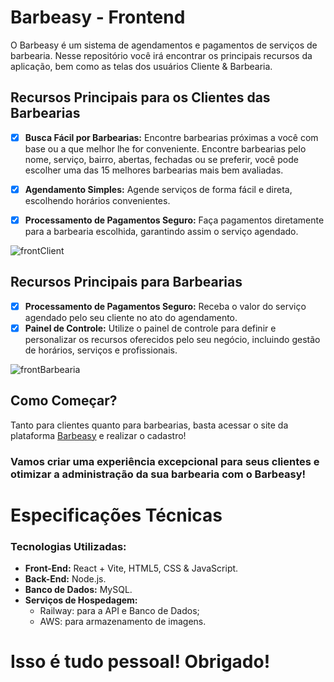 # Barbeasy - Frontend

O Barbeasy é um sistema de agendamentos e pagamentos de serviços de barbearia. Nesse repositório você irá encontrar os principais recursos da aplicação, bem como as telas dos usuários Cliente & Barbearia.

## Recursos Principais para os Clientes das Barbearias
- [x] **Busca Fácil por Barbearias:** Encontre barbearias próximas a você com base ou a que melhor lhe for conveniente. Encontre barbearias pelo nome, serviço, bairro, abertas, fechadas ou se preferir, você pode escolher uma das 15 melhores barbearias mais bem avaliadas.

- [x] **Agendamento Simples:** Agende serviços de forma fácil e direta, escolhendo horários convenientes.

- [x] **Processamento de Pagamentos Seguro:** Faça pagamentos diretamente para a barbearia escolhida, garantindo assim o serviço agendado.

![frontClient](https://github.com/user-attachments/assets/595e16ac-2267-4acb-87d6-bc4997638891)

## Recursos Principais para Barbearias
- [x] **Processamento de Pagamentos Seguro:** Receba o valor do serviço agendado pelo seu cliente no ato do agendamento.
- [x] **Painel de Controle:** Utilize o painel de controle para definir e personalizar os recursos oferecidos pelo seu negócio, incluindo gestão de horários, serviços e profissionais.

![frontBarbearia](https://github.com/user-attachments/assets/ca7494bb-6322-44e5-b23d-6fdfcf738519)


## Como Começar?
Tanto para clientes quanto para barbearias, basta acessar o site da plataforma [Barbeasy](https://barbeasy.netlify.app/) e realizar o cadastro!

### Vamos criar uma experiência excepcional para seus clientes e otimizar a administração da sua barbearia com o Barbeasy!


# Especificações Técnicas
  
### Tecnologias Utilizadas:
- **Front-End:** React + Vite, HTML5, CSS & JavaScript.
- **Back-End:** Node.js.
- **Banco de Dados:** MySQL.
- **Serviços de Hospedagem:**
  - Railway: para a API e Banco de Dados;
  - AWS: para armazenamento de imagens.
    
# Isso é tudo pessoal! Obrigado!
